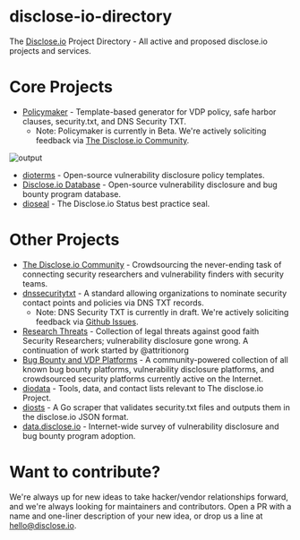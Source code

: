 # disclose-io-directory
The [Disclose.io](https://disclose.io) Project Directory - All active and proposed disclose.io projects and services.

# Core Projects

- [Policymaker](https://policymaker.disclose.io) - Template-based generator for VDP policy, safe harbor clauses, security.txt, and DNS Security TXT.
  - Note: Policymaker is currently in Beta. We're actively soliciting feedback via [The Disclose.io Community](https://community.disclose.io/t/feedback-wanted-policymaker-vdp-policy-generator-plus-security-txt-and-dns-security-txt-beta-is-live/255).

![output](https://user-images.githubusercontent.com/12779999/128340994-ed714a59-a403-46fb-a0e5-e76db281f57a.gif)

- [dioterms](https://github.com/disclose/dioterms) - Open-source vulnerability disclosure policy templates.
- [Disclose.io Database](https://disclose.io/programs/) - Open-source vulnerability disclosure and bug bounty program database.
- [dioseal](https://github.com/disclose/dioseal) - The Disclose.io Status best practice seal.


# Other Projects

- [The Disclose.io Community](https://community.disclose.io/) - Crowdsourcing the never-ending task of connecting security researchers and vulnerability finders with security teams.
- [dnssecuritytxt](https://github.com/disclose/dnssecuritytxt) - A standard allowing organizations to nominate security contact points and policies via DNS TXT records.
  - Note: DNS Security TXT is currently in draft. We're actively soliciting feedback via [Github Issues](https://github.com/disclose/dnssecuritytxt/issues).
- [Research Threats](https://github.com/disclose/research-threats) - Collection of legal threats against good faith Security Researchers; vulnerability disclosure gone wrong. A continuation of work started by @attritionorg
- [Bug Bounty and VDP Platforms](https://github.com/disclose/bug-bounty-platforms) - A community-powered collection of all known bug bounty platforms, vulnerability disclosure platforms, and crowdsourced security platforms currently active on the Internet.
- [diodata](https://github.com/disclose/diodata) - Tools, data, and contact lists relevant to The disclose.io Project.
- [diosts](https://github.com/disclose/diosts) - A Go scraper that validates security.txt files and outputs them in the disclose.io JSON format.
- [data.disclose.io](https://data.disclose.io) - Internet-wide survey of vulnerability disclosure and bug bounty program adoption.

# Want to contribute? 

We're always up for new ideas to take hacker/vendor relationships forward, and we're always looking for maintainers and contributors. Open a PR with a name and one-liner description of your new idea, or drop us a line at [hello@disclose.io](mailto:hello@disclose.io).
